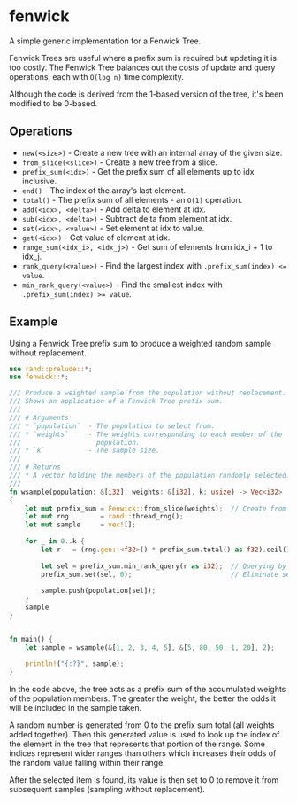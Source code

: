 # fenwick

A simple generic implementation for a Fenwick Tree.

Fenwick Trees are useful where a prefix sum is required but updating it is too 
costly. The Fenwick Tree balances out the costs of update and query operations,
each with `O(log n)` time complexity.

Although the code is derived from the 1-based version of the tree, it's been
modified to be 0-based.

## Operations

 * `new(<size>)` - Create a new tree with an internal array of the given size.
 * `from_slice(<slice>)` - Create a new tree from a slice.
 * `prefix_sum(<idx>)` - Get the prefix sum of all elements up to idx inclusive.
 * `end()` - The index of the array's last element.
 * `total()` - The prefix sum of all elements - an `O(1)` operation.
 * `add(<idx>, <delta>)` - Add delta to element at idx.
 * `sub(<idx>, <delta>)` - Subtract delta from element at idx.
 * `set(<idx>, <value>)` - Set element at idx to value.
 * `get(<idx>)` - Get value of element at idx.
 * `range_sum(<idx_i>, <idx_j>)` - Get sum of elements from idx_i + 1 to idx_j.
 * `rank_query(<value>)` - Find the largest index with `.prefix_sum(index) <= value`.
 * `min_rank_query(<value>)` - Find the smallest index with `.prefix_sum(index) >= value`.
 
## Example

Using a Fenwick Tree prefix sum to produce a weighted random sample without
replacement.

```rust
use rand::prelude::*;
use fenwick::*;

/// Produce a weighted sample from the population without replacement. 
/// Shows an application of a Fenwick Tree prefix sum.
///
/// # Arguments
/// * `population`  - The population to select from.
/// * `weights`     - The weights corresponding to each member of the 
///                   population.
/// * `k`           - The sample size.
///
/// # Returns
/// * A vector holding the members of the population randomly selected.
///
fn wsample(population: &[i32], weights: &[i32], k: usize) -> Vec<i32>
{
    let mut prefix_sum = Fenwick::from_slice(weights);  // Create from slice.
    let mut rng        = rand::thread_rng();
    let mut sample     = vec![];
    
    for _ in 0..k {
        let r   = (rng.gen::<f32>() * prefix_sum.total() as f32).ceil();
        
        let sel = prefix_sum.min_rank_query(r as i32);  // Querying by value.
        prefix_sum.set(sel, 0);                         // Eliminate selection.
        
        sample.push(population[sel]);
    }
    sample
}


fn main() {
    let sample = wsample(&[1, 2, 3, 4, 5], &[5, 80, 50, 1, 20], 2);
    
    println!("{:?}", sample);
}
```
 
In the code above, the tree acts as a prefix sum of the accumulated weights
of the population members. The greater the weight, the better the odds it will
be included in the sample taken.

A random number is generated from 0 to the prefix sum total (all weights added
together). Then this generated value is used to look up the index of the element 
in the tree that represents that portion of the range. Some indices represent
wider ranges than others which increases their odds of the random value falling
within their range.

After the selected item is found, its value is then set to 0 to remove it from
subsequent samples (sampling without replacement).
 
